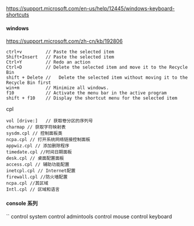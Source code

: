 https://support.microsoft.com/en-us/help/12445/windows-keyboard-shortcuts

#### windows
https://support.microsoft.com/zh-cn/kb/192806

```
ctrl+v         // Paste the selected item
Shift+Insert   // Paste the selected item
Ctrl+Y	       // Redo an action
Ctrl+D	       // Delete the selected item and move it to the Recycle Bin
shift + Delete //	Delete the selected item without moving it to the Recycle Bin first
win+m          // Minimize all windows.
f10            // Activate the menu bar in the active program
shift + f10    // Display the shortcut menu for the selected item
```
cpl
```
vol [drive:]   // 获取卷分区的序列号
charmap // 获取字符映射表
sysdm.cpl // 控制面板类
ncpa.cpl // 打开系统网络链接控制面板
appwiz.cpl // 添加删除程序
timedate.cpl //时间日期面板
desk.cpl // 桌面配置面板
access.cpl // 辅助功能配置 
inetcpl.cpl // Internet配置
firewall.cpl //防火墙配置
ncpa.cpl //其区域
Intl.cpl // 区域和语言
```

#### console 系列
``
control system
control admintools
control mouse
control keyboard
```
